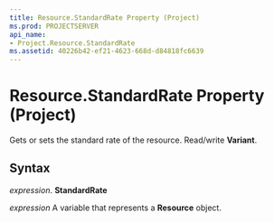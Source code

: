 ```yaml
---
title: Resource.StandardRate Property (Project)
ms.prod: PROJECTSERVER
api_name:
- Project.Resource.StandardRate
ms.assetid: 40226b42-ef21-4623-668d-d84818fc6639
---
```



# Resource.StandardRate Property (Project)

Gets or sets the standard rate of the resource. Read/write  **Variant**.


## Syntax

 _expression_. **StandardRate**

 _expression_ A variable that represents a **Resource** object.


